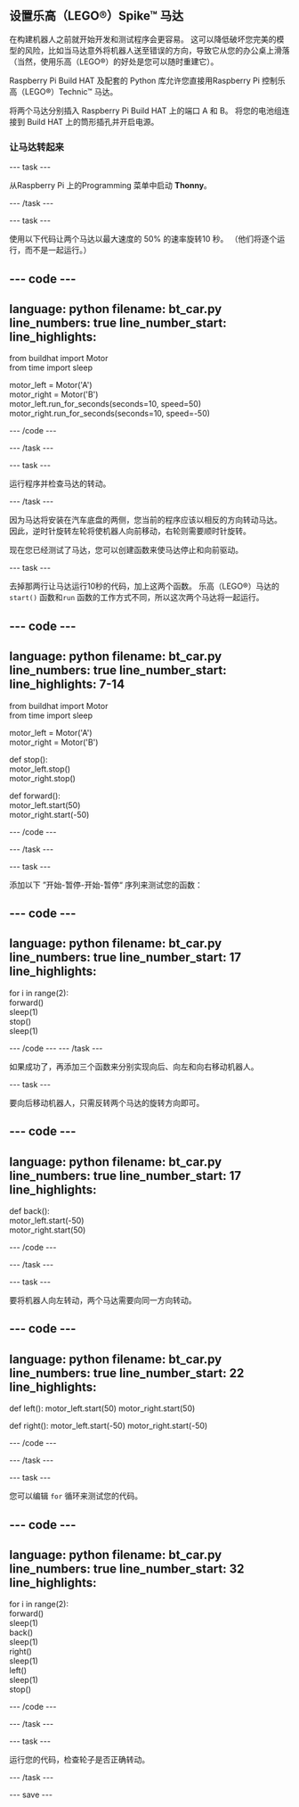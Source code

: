 ## 设置乐高（LEGO®）Spike™ 马达

在构建机器人之前就开始开发和测试程序会更容易。 这可以降低破坏您完美的模型的风险，比如当马达意外将机器人送至错误的方向，导致它从您的办公桌上滑落（当然，使用乐高（LEGO®）的好处是您可以随时重建它）。

Raspberry Pi Build HAT 及配套的 Python 库允许您直接用Raspberry Pi 控制乐高（LEGO®）Technic™ 马达。

将两个马达分别插入 Raspberry Pi Build HAT 上的端口 A 和 B。 将您的电池组连接到 Build HAT 上的筒形插孔并开启电源。

### 让马达转起来

--- task ---

从Raspberry Pi 上的Programming 菜单中启动 **Thonny**。

--- /task ---

--- task ---

使用以下代码让两个马达以最大速度的 50% 的速率旋转10 秒。 （他们将逐个运行，而不是一起运行。）

--- code ---
---
language: python
filename: bt_car.py
line_numbers: true
line_number_start: 
line_highlights: 
---

from buildhat import Motor   
from time import sleep   

motor_left = Motor('A')   
motor_right = Motor('B')   
motor_left.run_for_seconds(seconds=10, speed=50)   
motor_right.run_for_seconds(seconds=10, speed=-50)

--- /code ---

--- /task ---

--- task ---

运行程序并检查马达的转动。

--- /task ---

因为马达将安装在汽车底盘的两侧，您当前的程序应该以相反的方向转动马达。 因此，逆时针旋转左轮将使机器人向前移动，右轮则需要顺时针旋转。

现在您已经测试了马达，您可以创建函数来使马达停止和向前驱动。

--- task ---

去掉那两行让马达运行10秒的代码，加上这两个函数。 乐高（LEGO®）马达的`start()` 函数和`run` 函数的工作方式不同，所以这次两个马达将一起运行。

--- code ---
---
language: python
filename: bt_car.py
line_numbers: true
line_number_start: 
line_highlights: 7-14
---

from buildhat import Motor   
from time import sleep    

motor_left = Motor('A')    
motor_right = Motor('B')    

def stop():    
  motor_left.stop()    
  motor_right.stop()    


def forward():     
  motor_left.start(50)     
  motor_right.start(-50)


--- /code ---

--- /task ---

--- task ---

添加以下 ”开始-暂停-开始-暂停“ 序列来测试您的函数：

--- code ---
---
language: python
filename: bt_car.py
line_numbers: true
line_number_start: 17
line_highlights: 
---

for i in range(2):    
  forward()    
  sleep(1)    
  stop()    
  sleep(1)  

--- /code ---
--- /task ---


如果成功了，再添加三个函数来分别实现向后、向左和向右移动机器人。

--- task ---

要向后移动机器人，只需反转两个马达的旋转方向即可。

--- code ---
---
language: python
filename: bt_car.py
line_numbers: true
line_number_start: 17
line_highlights: 
---

def back():    
  motor_left.start(-50)     
  motor_right.start(50)


--- /code ---

--- /task ---

--- task ---

要将机器人向左转动，两个马达需要向同一方向转动。

--- code ---
---
language: python
filename: bt_car.py
line_numbers: true
line_number_start: 22
line_highlights: 
---

def left():
  motor_left.start(50)
  motor_right.start(50)


def right():
  motor_left.start(-50)
  motor_right.start(-50)


--- /code ---

--- /task ---

--- task ---

您可以编辑 `for` 循环来测试您的代码。

--- code ---
---
language: python
filename: bt_car.py
line_numbers: true
line_number_start: 32
line_highlights: 
---

for i in range(2):    
  forward()     
  sleep(1)     
  back()     
  sleep(1)     
  right()     
  sleep(1)     
  left()      
  sleep(1)      
  stop()

--- /code ---

--- /task ---

--- task ---

运行您的代码，检查轮子是否正确转动。

--- /task ---

--- save ---
